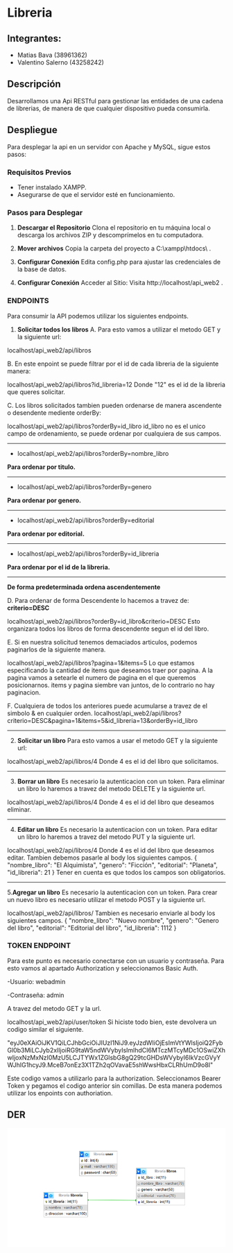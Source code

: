 # Libreria


## Integrantes:
 * Matias Bava (38961362)
 * Valentino Salerno (43258242)

## Descripción

Desarrollamos una Api RESTful para gestionar las entidades de una cadena de librerias, de manera de que cualquier dispositivo pueda consumirla.

## Despliegue

Para desplegar la api en un servidor con Apache y MySQL, sigue estos pasos:

### Requisitos Previos

- Tener instalado XAMPP.
- Asegurarse de que el servidor esté en funcionamiento.

### Pasos para Desplegar

1. **Descargar el Repositorio**
Clona el repositorio en tu máquina local o descarga los archivos ZIP y descomprímelos en tu computadora.

2. **Mover archivos**
Copia la carpeta del proyecto a C:\xampp\htdocs\ .

3. **Configurar Conexión**
Edita config.php para ajustar las credenciales de la base de datos.

4. **Configurar Conexión**
Acceder al Sitio: Visita http://localhost/api_web2 .

### ENDPOINTS

Para consumir la API podemos utilizar los siguientes endpoints.

1. **Solicitar todos los libros**
A. Para esto vamos a utilizar el metodo GET y la siguiente url: 

localhost/api_web2/api/libros

B. En este enpoint se puede filtrar por el id de cada libreria de la siguiente manera:

localhost/api_web2/api/libros?id_libreria=12
Donde "12" es el id de la libreria que queres solicitar.

C. Los libros solicitados tambien pueden ordenarse de manera ascendente o desendente mediente orderBy:

localhost/api_web2/api/libros?orderBy=id_libro
id_libro no es el unico campo de ordenamiento, se puede ordenar por cualquiera de sus campos.

---

- localhost/api_web2/api/libros?orderBy=nombre_libro

**Para ordenar por titulo.**

---

- localhost/api_web2/api/libros?orderBy=genero

**Para ordenar por genero.**

---

- localhost/api_web2/api/libros?orderBy=editorial

**Para ordenar por editorial.**

---

- localhost/api_web2/api/libros?orderBy=id_libreria

**Para ordenar por el id de la libreria.**

---

**De forma predeterminada ordena ascendentemente**

D. Para ordenar de forma Descendente lo hacemos a travez de: **criterio=DESC**

localhost/api_web2/api/libros?orderBy=id_libro&criterio=DESC
Esto organizara todos los libros de forma descendente segun el id del libro.

E. Si en nuestra solicitud tenemos demaciados articulos, podemos paginarlos de la siguiente manera.

localhost/api_web2/api/libros?pagina=1&items=5
Lo que estamos especificando la cantidad de items que deseamos traer por pagina.
A la pagina vamos a setearle el numero de pagina en el que queremos posicionarnos.
items y pagina siembre van juntos, de lo contrario no hay paginacion.

F. Cualquiera de todos los anteriores puede acumularse a travez de el simbolo & en cualquier orden.
localhost/api_web2/api/libros?criterio=DESC&pagina=1&items=5&id_libreria=13&orderBy=id_libro

---

2. **Solicitar un libro**
Para esto vamos a usar el metodo GET y la siguiente url:

localhost/api_web2/api/libros/4
Donde 4 es el id del libro que solicitamos.

---

3. **Borrar un libro**
Es necesario la autenticacion con un token.
Para eliminar un libro lo haremos a travez del metodo DELETE y la siguiente url.

localhost/api_web2/api/libros/4
Donde 4 es el id del libro que deseamos eliminar.

---

4. **Editar un libro**
Es necesario la autenticacion con un token.
Para editar un libro lo haremos a travez del metodo PUT y la siguiente url.

localhost/api_web2/api/libros/4
Donde 4 es el id del libro que deseamos editar.
Tambien debemos pasarle al body los siguientes campos.
{
    "nombre_libro": "El Alquimista",
    "genero": "Ficción",
    "editorial": "Planeta",
    "id_libreria": 21
}
Tener en cuenta es que todos los campos son obligatorios.

---

5.**Agregar un libro**
Es necesario la autenticacion con un token.
Para crear un nuevo libro es necesario utilizar el metodo POST y la siguiente url.

localhost/api_web2/api/libros/
Tambien es necesario enviarle al body los siguientes campos.
{
    "nombre_libro": "Nuevo nombre",
    "genero": "Genero del libro",
    "editorial": "Editorial del libro",
    "id_libreria": 1112
}

### TOKEN ENDPOINT

Para este punto es necesario conectarse con un usuario y contraseña.
Para esto vamos al apartado Authorization y seleccionamos Basic Auth.

-Usuario: webadmin

-Contraseña: admin

A travez del metodo GET y la url.

localhost/api_web2/api/user/token
Si hiciste todo bien, este devolvera un codigo similar el siguiente.

"eyJ0eXAiOiJKV1QiLCJhbGciOiJIUzI1NiJ9.eyJzdWIiOjEsImVtYWlsIjoiQ2FybGl0b3MiLCJyb2xlIjoiRG9taW5ndWVybyIsImlhdCI6MTczMTcyMDc1OSwiZXhwIjoxNzMxNzI0MzU5LCJTYWx1ZGlsbG8gQ29tcGHDsWVybyI6IkVzcGVyYWJhIG1hcyJ9.MceB7onEz3X1TZh2qOVavaE5shWwsHbxCLRhUmD9o8I"

Este codigo vamos a utilizarlo para la authorization.
Seleccionamos Bearer Token y pegamos el codigo anterior sin comillas.
De esta manera podemos utilizar los enpoints con authoriation.

## DER

![Diagrama Entidad Relación](/der.png)
